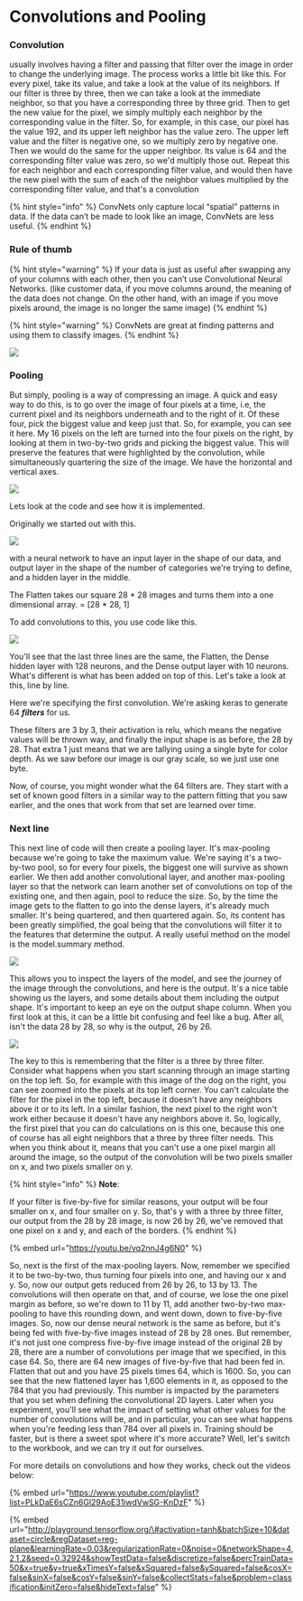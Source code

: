 # Convolutions and Pooling

### Convolution

usually involves having a filter and passing that filter over the image in order to change the underlying image. The process works a little bit like this. For every pixel, take its value, and take a look at the value of its neighbors. If our filter is three by three, then we can take a look at the immediate neighbor, so that you have a corresponding three by three grid. Then to get the new value for the pixel, we simply multiply each neighbor by the corresponding value in the filter. So, for example, in this case, our pixel has the value 192, and its upper left neighbor has the value zero. The upper left value and the filter is negative one, so we multiply zero by negative one. Then we would do the same for the upper neighbor. Its value is 64 and the corresponding filter value was zero, so we'd multiply those out. Repeat this for each neighbor and each corresponding filter value, and would then have the new pixel with the sum of each of the neighbor values multiplied by the corresponding filter value, and that's a convolution



{% hint style="info" %}
ConvNets only capture local “spatial” patterns in data. If the data can’t be made to look like an image, ConvNets are less useful.
{% endhint %}

### Rule of thumb

{% hint style="warning" %}
If your data is just as useful after swapping any of your columns with each other, then you can’t use Convolutional Neural Networks. \(like customer data, if you move columns around, the meaning of the data does not change. On the other hand, with an image if you move pixels around, the image is no longer the same image\)
{% endhint %}

{% hint style="warning" %}
ConvNets are great at finding patterns and using them to classify images.
{% endhint %}



![](../.gitbook/assets/image%20%2813%29.png)

### Pooling

But simply, pooling is a way of compressing an image. A quick and easy way to do this, is to go over the image of four pixels at a time, i.e, the current pixel and its neighbors underneath and to the right of it. Of these four, pick the biggest value and keep just that. So, for example, you can see it here. My 16 pixels on the left are turned into the four pixels on the right, by looking at them in two-by-two grids and picking the biggest value. This will preserve the features that were highlighted by the convolution, while simultaneously quartering the size of the image. We have the horizontal and vertical axes.

![](../.gitbook/assets/image%20%283%29.png)

Lets look at the code and see how it is implemented.

Originally we started out with this.

![](../.gitbook/assets/image.png)

with a neural network to have an input layer in the shape of our data, and output layer in the shape of the number of categories we're trying to define, and a hidden layer in the middle. 

The Flatten takes our square 28 \* 28 images and turns them into a one dimensional array. = \[28 \* 28, 1\]

To add convolutions to this, you use code like this. 

![](../.gitbook/assets/image%20%2822%29.png)

You'll see that the last three lines are the same, the Flatten, the Dense hidden layer with 128 neurons, and the Dense output layer with 10 neurons. What's different is what has been added on top of this. Let's take a look at this, line by line. 

Here we're specifying the first convolution. We're asking keras to generate 64 _**filters**_ for us. 

These filters are 3 by 3, their activation is relu, which means the negative values will be thrown way, and finally the input shape is as before, the 28 by 28. That extra 1 just means that we are tallying using a single byte for color depth. As we saw before our image is our gray scale, so we just use one byte. 

Now, of course, you might wonder what the 64 filters are. They start with a set of known good filters in a similar way to the pattern fitting that you saw earlier, and the ones that work from that set are learned over time.

### Next line

This next line of code will then create a pooling layer. It's max-pooling because we're going to take the maximum value. We're saying it's a two-by-two pool, so for every four pixels, the biggest one will survive as shown earlier. We then add another convolutional layer, and another max-pooling layer so that the network can learn another set of convolutions on top of the existing one, and then again, pool to reduce the size. So, by the time the image gets to the flatten to go into the dense layers, it's already much smaller. It's being quartered, and then quartered again. So, its content has been greatly simplified, the goal being that the convolutions will filter it to the features that determine the output. A really useful method on the model is the model.summary method.

![](../.gitbook/assets/image%20%286%29.png)

This allows you to inspect the layers of the model, and see the journey of the image through the convolutions, and here is the output. It's a nice table showing us the layers, and some details about them including the output shape. It's important to keep an eye on the output shape column. When you first look at this, it can be a little bit confusing and feel like a bug. After all, isn't the data 28 by 28, so why is the output, 26 by 26. 

![](../.gitbook/assets/image%20%284%29.png)

The key to this is remembering that the filter is a three by three filter. Consider what happens when you start scanning through an image starting on the top left. So, for example with this image of the dog on the right, you can see zoomed into the pixels at its top left corner. You can't calculate the filter for the pixel in the top left, because it doesn't have any neighbors above it or to its left. In a similar fashion, the next pixel to the right won't work either because it doesn't have any neighbors above it. So, logically, the first pixel that you can do calculations on is this one, because this one of course has all eight neighbors that a three by three filter needs. This when you think about it, means that you can't use a one pixel margin all around the image, so the output of the convolution will be two pixels smaller on x, and two pixels smaller on y.

{% hint style="info" %}
**Note**:

If your filter is five-by-five for similar reasons, your output will be four smaller on x, and four smaller on y. So, that's y with a three by three filter, our output from the 28 by 28 image, is now 26 by 26, we've removed that one pixel on x and y, and each of the borders.
{% endhint %}

{% embed url="https://youtu.be/vq2nnJ4g6N0" %}

So, next is the first of the max-pooling layers. Now, remember we specified it to be two-by-two, thus turning four pixels into one, and having our x and y. So, now our output gets reduced from 26 by 26, to 13 by 13. The convolutions will then operate on that, and of course, we lose the one pixel margin as before, so we're down to 11 by 11, add another two-by-two max-pooling to have this rounding down, and went down, down to five-by-five images. So, now our dense neural network is the same as before, but it's being fed with five-by-five images instead of 28 by 28 ones. But remember, it's not just one compress five-by-five image instead of the original 28 by 28, there are a number of convolutions per image that we specified, in this case 64. So, there are 64 new images of five-by-five that had been fed in. Flatten that out and you have 25 pixels times 64, which is 1600. So, you can see that the new flattened layer has 1,600 elements in it, as opposed to the 784 that you had previously. This number is impacted by the parameters that you set when defining the convolutional 2D layers. Later when you experiment, you'll see what the impact of setting what other values for the number of convolutions will be, and in particular, you can see what happens when you're feeding less than 784 over all pixels in. Training should be faster, but is there a sweet spot where it's more accurate? Well, let's switch to the workbook, and we can try it out for ourselves.

For more details on convolutions and how they works, check out the videos below:

{% embed url="https://www.youtube.com/playlist?list=PLkDaE6sCZn6Gl29AoE31iwdVwSG-KnDzF" %}



{% embed url="http://playground.tensorflow.org/\#activation=tanh&batchSize=10&dataset=circle&regDataset=reg-plane&learningRate=0.03&regularizationRate=0&noise=0&networkShape=4,2,1,2&seed=0.32924&showTestData=false&discretize=false&percTrainData=50&x=true&y=true&xTimesY=false&xSquared=false&ySquared=false&cosX=false&sinX=false&cosY=false&sinY=false&collectStats=false&problem=classification&initZero=false&hideText=false" %}






